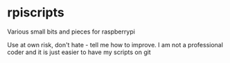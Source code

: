 # rpiscripts
Various small bits and pieces for raspberrypi

Use at own risk, don't hate - tell me how to improve. I am not a professional coder and it is just easier to have my scripts on git

